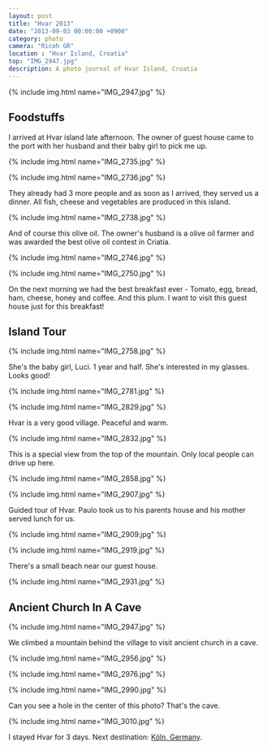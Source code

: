 ```yaml
---
layout: post
title: "Hvar 2013"
date: "2013-09-03 00:00:00 +0900"
category: photo
camera: "Ricoh GR"
location : "Hvar Island, Croatia"
top: "IMG_2947.jpg"
description: A photo journal of Hvar Island, Croatia
---
```


{% include img.html name="IMG_2947.jpg" %}

## Foodstuffs

I arrived at Hvar island late afternoon. The owner of guest house came to the port with her husband and their baby girl to pick me up.

{% include img.html name="IMG_2735.jpg" %}

{% include img.html name="IMG_2736.jpg" %}

They already had 3 more people and as soon as I arrived, they served us a dinner. All fish, cheese and vegetables are produced in this island.

{% include img.html name="IMG_2738.jpg" %}

And of course this olive oil. The owner's husband is a olive oil farmer and was awarded the best olive oil contest in Criatia.

{% include img.html name="IMG_2746.jpg" %}

{% include img.html name="IMG_2750.jpg" %}

On the next morning we had the best breakfast ever - Tomato, egg, bread, ham, cheese, honey and coffee. And this plum. I want to visit this guest house just for this breakfast!

## Island Tour

{% include img.html name="IMG_2758.jpg" %}

She's the baby girl, Luci. 1 year and half. She's interested in my glasses. Looks good!

{% include img.html name="IMG_2781.jpg" %}

{% include img.html name="IMG_2829.jpg" %}

Hvar is a very good village. Peaceful and warm.

{% include img.html name="IMG_2832.jpg" %}

This is a special view from the top of the mountain. Only local people can drive up here.

{% include img.html name="IMG_2858.jpg" %}

{% include img.html name="IMG_2907.jpg" %}

Guided tour of Hvar. Paulo took us to his parents house and his mother served lunch for us.

{% include img.html name="IMG_2909.jpg" %}

{% include img.html name="IMG_2919.jpg" %}

There's a small beach near our guest house.

{% include img.html name="IMG_2931.jpg" %}

## Ancient Church In A Cave

{% include img.html name="IMG_2947.jpg" %}

We climbed a mountain behind the village to visit ancient church in a cave.

{% include img.html name="IMG_2956.jpg" %}

{% include img.html name="IMG_2976.jpg" %}

{% include img.html name="IMG_2990.jpg" %}

Can you see a hole in the center of this photo? That's the cave.

{% include img.html name="IMG_3010.jpg" %}

I stayed Hvar for 3 days. Next destination: [Köln, Germany](/photo/2013/09/kolner-dom-2013/).

